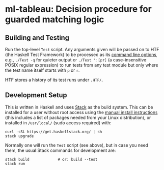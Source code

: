 ml-tableau: Decision procedure for guarded matching logic
=========================================================


Building and Testing
--------------------

Run the top-level `Test` script. Any arguments given will be passed on to
HTF (the Haskell Test Framework) to be processed as its [command line
options][htf cmd], e.g., `./Test -q` for quieter output or `./Test ':[pr]`
(a case-insensitive POSIX regular expression) to run tests from any test
module but only where the test name itself starts with `p` or `r`.

HTF stores a history of its test runs under `.HTF/`.


Development Setup
-----------------

This is written in Haskell and uses [Stack] as the build system. This can
be installed for a user without root access using the [manual install
instructions][st manual] (this includes a list of packages needed from your
Linux distribution), or installed in `/usr/local/` (sudo access required)
with:

    curl -sSL https://get.haskellstack.org/ | sh
    stack upgrade

Normally one will run the `Test` script (see above), but in case you need
them, the usual Stack commands for development are:

    stack build             # or: build --test
    stack run



<!-------------------------------------------------------------------->
[htf cmd]: https://hackage.haskell.org/package/HTF-0.14.0.3/docs/Test-Framework-CmdlineOptions.html
[st manual]: https://docs.haskellstack.org/en/stable/install_and_upgrade/#linux
[stack]: https://docs.haskellstack.org/en/stable/README/
